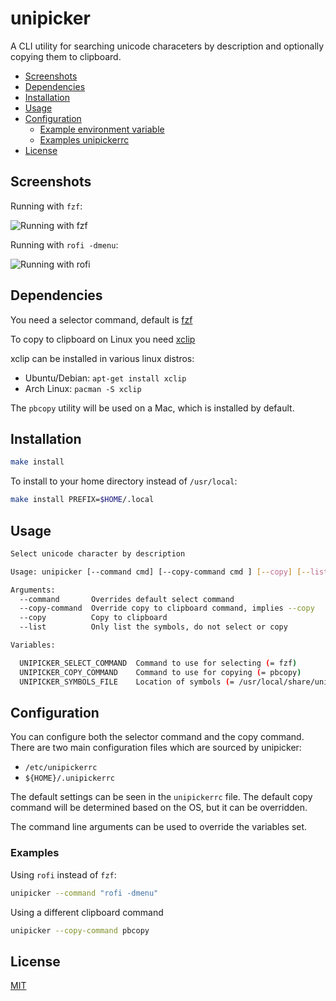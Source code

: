 # unipicker

A CLI utility for searching unicode characeters by description and optionally
copying them to clipboard.

<!-- BEGIN-MARKDOWN-TOC -->
* [Screenshots](#screenshots)
* [Dependencies](#dependencies)
* [Installation](#installation)
* [Usage](#usage)
* [Configuration](#configuration)
	* [Example environment variable](#example-environment-variable)
	* [Examples unipickerrc](#examples-unipickerrc)
* [License](#license)

<!-- END-MARKDOWN-TOC -->

## Screenshots

Running with `fzf`:

![Running with fzf](http://i.imgur.com/Q6bSd0S.png)

Running with `rofi -dmenu`:

![Running with rofi](http://i.imgur.com/q1eE3vA.png)

## Dependencies

You need a selector command, default is [fzf](https://github.com/junegunn/fzf/)

To copy to clipboard on Linux you need [xclip](http://linux.die.net/man/1/xclip)

xclip can be installed in various linux distros:

- Ubuntu/Debian: `apt-get install xclip`
- Arch Linux: `pacman -S xclip`

The `pbcopy` utility will be used on a Mac, which is installed by default.

## Installation

```bash
make install
```

To install to your home directory instead of `/usr/local`:

```bash
make install PREFIX=$HOME/.local
```

## Usage

<!-- BEGIN-EVAL ./unipicker --help | sed -e '1i ```sh' -e '$a ```' -->
```sh
Select unicode character by description

Usage: unipicker [--command cmd] [--copy-command cmd ] [--copy] [--list]

Arguments:
  --command       Overrides default select command
  --copy-command  Override copy to clipboard command, implies --copy
  --copy          Copy to clipboard
  --list          Only list the symbols, do not select or copy

Variables:

  UNIPICKER_SELECT_COMMAND  Command to use for selecting (= fzf)
  UNIPICKER_COPY_COMMAND    Command to use for copying (= pbcopy)
  UNIPICKER_SYMBOLS_FILE    Location of symbols (= /usr/local/share/unipicker/symbols)
```
<!-- END-EVAL -->

## Configuration

You can configure both the selector command and the copy command. There are two
main configuration files which are sourced by unipicker:

- `/etc/unipickerrc`
- `${HOME}/.unipickerrc`

The default settings can be seen in the `unipickerrc` file. The default copy
command will be determined based on the OS, but it can be overridden.

The command line arguments can be used to override the variables set.

### Examples

Using `rofi` instead of `fzf`:

```bash
unipicker --command "rofi -dmenu"
```

Using a different clipboard command

```bash
unipicker --copy-command pbcopy
```

## License

[MIT](LICENSE)
